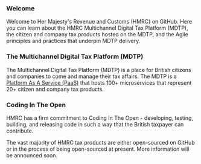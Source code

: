 ---
---

### Welcome

Welcome to Her Majesty's Revenue and Customs (HMRC) on GitHub. Here you can learn about the HMRC Multichannel Digital Tax Platform (MDTP), the citizen and company tax products hosted on the MDTP, and the Agile principles and practices that underpin MDTP delivery.

### The Multichannel Digital Tax Platform (MDTP)

The Multichannel Digital Tax Platform (MDTP) is a place for British citizens and companies to come and manage their tax affairs. The MDTP is a [Platform As A Service (PaaS)](https://en.wikipedia.org/wiki/Platform_as_a_service) that hosts 100+ microservices that represent 20+ citizen and company tax products.

### Coding In The Open

HMRC has a firm commitment to Coding In The Open - developing, testing, building, and releasing code in such a way that the British taxpayer can contribute.

The vast majority of HMRC tax products are either open-sourced on GitHub or in the process of being open-sourced at present. More information will be announced soon.
